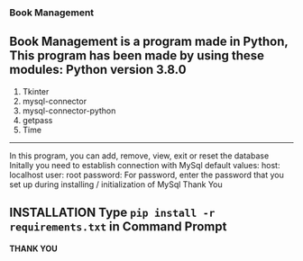 ### **Book Management**
Book Management is a program made in Python, This program has been made by using these modules: Python version 3.8.0
---
1. Tkinter
2. mysql-connector
3. mysql-connector-python
4. getpass
5. Time 
---
In this program, you can add, remove, view, exit or reset the database Initally you need to establish connection with MySql default values: host: localhost user: root password: For password, enter the password that you set up during installing / initialization of MySql Thank You

**INSTALLATION**
Type `pip install -r requirements.txt` in Command Prompt
---
**THANK YOU**
